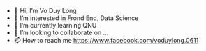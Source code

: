 - 👋 Hi, I’m Vo Duy Long
- 👀 I’m interested in Frond End, Data Science
- 🌱 I’m currently learning QNU
- 💞️ I’m looking to collaborate on ...
- 📫 How to reach me https://www.facebook.com/voduylong.0611

<!---
VoDuyLongNN/VoDuyLongNN is a ✨ special ✨ repository because its `README.md` (this file) appears on your GitHub profile.
You can click the Preview link to take a look at your changes.
--->
